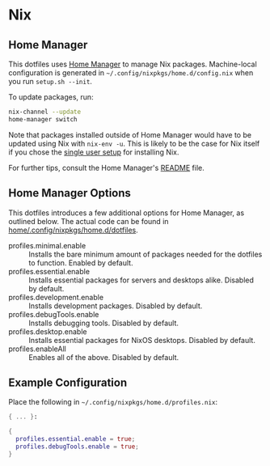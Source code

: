 # Nix

## Home Manager

This dotfiles uses [Home Manager](https://github.com/nix-community/home-manager)
to manage Nix packages. Machine-local configuration is generated in
`~/.config/nixpkgs/home.d/config.nix` when you run `setup.sh --init`.

To update packages, run:

```sh
nix-channel --update
home-manager switch
```

Note that packages installed outside of Home Manager would have to be updated
using Nix with `nix-env -u`. This is likely to be the case for Nix itself if you
chose the
[single user setup](https://nixos.org/manual/nix/stable/#sect-single-user-installation)
for installing Nix.

For further tips, consult the Home Manager's
[README](https://github.com/nix-community/home-manager/blob/master/README.md)
file.

## Home Manager Options

This dotfiles introduces a few additional options for Home Manager, as outlined
below. The actual code can be found in
[home/.config/nixpkgs/home.d/dotfiles](../home/.config/nixpkgs/home.d/dotfiles).

<dl>
  <dt>profiles.minimal.enable</dt>
  <dd>
    Installs the bare minimum amount of packages needed for the dotfiles to
    function. Enabled by default.
  </dd>
  <dt>profiles.essential.enable</dt>
  <dd>
    Installs essential packages for servers and desktops alike. Disabled by
    default.
  </dd>
  <dt>profiles.development.enable</dt>
  <dd>
    Installs development packages. Disabled by default.
  </dd>
  <dt>profiles.debugTools.enable</dt>
  <dd>
    Installs debugging tools. Disabled by default.
  </dd>
  <dt>profiles.desktop.enable</dt>
  <dd>
    Installs essential packages for NixOS desktops. Disabled by default.
  </dd>
  <dt>profiles.enableAll</dt>
  <dd>
    Enables all of the above. Disabled by default.
  </dd>
</dl>

## Example Configuration

Place the following in `~/.config/nixpkgs/home.d/profiles.nix`:

```nix
{ ... }:

{
  profiles.essential.enable = true;
  profiles.debugTools.enable = true;
}
```
